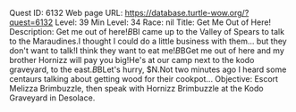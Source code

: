 Quest ID: 6132
Web page URL: https://database.turtle-wow.org/?quest=6132
Level: 39
Min Level: 34
Race: nil
Title: Get Me Out of Here!
Description: Get me out of here!$B$BI came up to the Valley of Spears to talk to the Maraudines.I thought I could do a little business with them... but they don't want to talk!I think they want to eat me!$B$BGet me out of here and my brother Hornizz will pay you big!He's at our camp next to the kodo graveyard, to the east.$B$BLet's hurry, $N.Not two minutes ago I heard some centaurs talking about getting wood for their cookpot... 
Objective: Escort Melizza Brimbuzzle, then speak with Hornizz Brimbuzzle at the Kodo Graveyard in Desolace.
